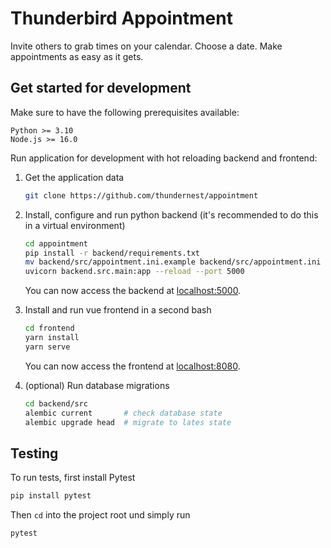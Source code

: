 # Thunderbird Appointment

Invite others to grab times on your calendar. Choose a date. Make appointments as easy as it gets.

## Get started for development

Make sure to have the following prerequisites available:

```plain
Python >= 3.10
Node.js >= 16.0
```

Run application for development with hot reloading backend and frontend:

1. Get the application data

    ```bash
    git clone https://github.com/thundernest/appointment
    ```

2. Install, configure and run python backend (it's recommended to do this in a virtual environment)

    ```bash
    cd appointment
    pip install -r backend/requirements.txt
    mv backend/src/appointment.ini.example backend/src/appointment.ini
    uvicorn backend.src.main:app --reload --port 5000
    ```

    You can now access the backend at [localhost:5000](http://localhost:5000).

3. Install and run vue frontend in a second bash

    ```bash
    cd frontend
    yarn install
    yarn serve
    ```

    You can now access the frontend at [localhost:8080](http://localhost:8080).

4. (optional) Run database migrations

    ```bash
    cd backend/src
    alembic current       # check database state
    alembic upgrade head  # migrate to lates state
    ```

## Testing

To run tests, first install Pytest

```bash
pip install pytest
```

Then `cd` into the project root und simply run

```bash
pytest
```

